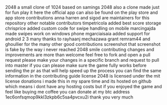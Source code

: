 2048 a small clone of 1024 based on samings 2048 also a clone made just for fun play it here the official app can also be found on the play store and app store contributions anna harren and sigod are maintainers for this repository other notable contributors timpetricola added best score storage chrisprice added custom code for swipe handling on mobile marcingajda made swipes work on windows phone mgarciaisaia added support for android 2 3 many thanks to rayhaanj mechazawa grant remram44 and ghoullier for the many other good contributions screenshot that screenshot is fake by the way i never reached 2048 smile contributing changes and improvements are more than welcome feel free to fork and open a pull request please make your changes in a specific branch and request to pull into master if you can please make sure the game fully works before sending the pr as that will help speed up the process you can find the same information in the contributing guide license 2048 is licensed under the mit license donations i made this in my spare time and its hosted on github which means i dont have any hosting costs but if you enjoyed the game and feel like buying me coffee you can donate at my btc address 1ec6onfsqmop9kkl3zkpb6c5sa4pvcxu2i thank you very much